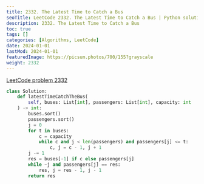 ```yaml
---
title: 2332. The Latest Time to Catch a Bus
seoTitle: LeetCode 2332. The Latest Time to Catch a Bus | Python solution and explanation
description: 2332. The Latest Time to Catch a Bus
toc: true
tags: []
categories: [Algorithms, LeetCode]
date: 2024-01-01
lastMod: 2024-01-01
featuredImage: https://picsum.photos/700/155?grayscale
weight: 2332
---
```


[LeetCode problem 2332](https://leetcode.com/problems/the-latest-time-to-catch-a-bus/)

```python
class Solution:
    def latestTimeCatchTheBus(
        self, buses: List[int], passengers: List[int], capacity: int
    ) -> int:
        buses.sort()
        passengers.sort()
        j = 0
        for t in buses:
            c = capacity
            while c and j < len(passengers) and passengers[j] <= t:
                c, j = c - 1, j + 1
        j -= 1
        res = buses[-1] if c else passengers[j]
        while ~j and passengers[j] == res:
            res, j = res - 1, j - 1
        return res

```
